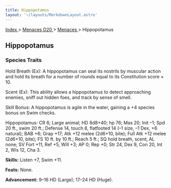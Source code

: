 ```yaml
---
title: Hippopotamus
layout: '~/layouts/MarkdownLayout.astro'
---
```


[ Index ](/) > [ Menaces D20 ](/menaces.d20) > [ Menaces ](/menaces.d20/menaces) > Hippopotamus

##  Hippopotamus

###  Species Traits

Hold Breath (Ex): A hippopotamus can seal its nostrils by muscular action and
hold its breath for a number of rounds equal to its Constitution score × 10.

Scent (Ex): This ability allows a hippopotamus to detect approaching enemies,
sniff out hidden foes, and track by sense of smell.

Skill Bonus: A hippopotamus is agile in the water, gaining a +4 species bonus
on Swim checks.

Hippopotamus: CR 6; Large animal; HD 8d8+40; hp 76; Mas 20; Init –1; Spd 20
ft., swim 20 ft.; Defense 14, touch 8, flatfooted 14 (–1 size, –1 Dex, +6
natural); BAB +6; Grap +17; Atk +12 melee (2d6+10, bite); Full Atk +12 melee
(2d6+10, bite); FS 10 ft. by 10 ft.; Reach 5 ft.; SQ hold breath, scent; AL
none; SV Fort +11, Ref +5, Will +3; AP 0; Rep +0; Str 24, Dex 9, Con 20, Int
2, Wis 12, Cha 3.

**Skills:** Listen +7, Swim +11.

**Feats:** None.

**Advancement:** 9–16 HD (Large); 17–24 HD (Huge).

